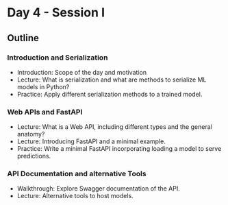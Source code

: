 # Day 4 - Session I

## Outline

### Introduction and Serialization

- Introduction: Scope of the day and motivation
- Lecture: What is serialization and what are methods to serialize ML models in Python?
- Practice: Apply different serialization methods to a trained model.

### Web APIs and FastAPI

- Lecture: What is a Web API, including different types and the general anatomy?
- Lecture: Introducing FastAPI and a minimal example.
- Practice: Write a minimal FastAPI incorporating loading a model to serve predictions.

### API Documentation and alternative Tools

- Walkthrough: Explore Swagger documentation of the API.
- Lecture: Alternative tools to host models.
